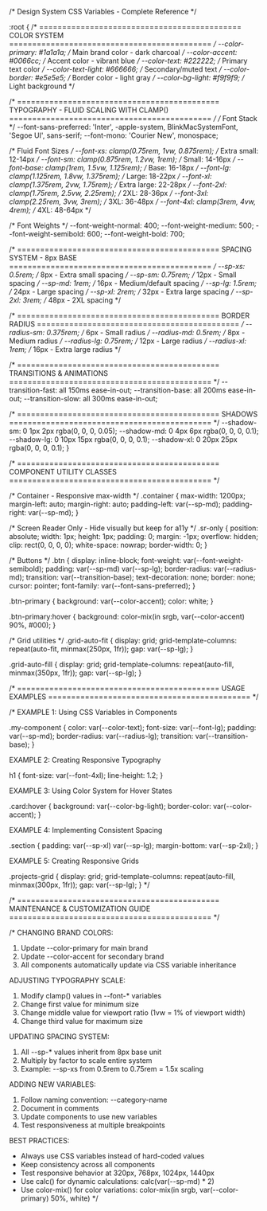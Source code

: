 /* Design System CSS Variables - Complete Reference */

:root {
  /* ============================================
     COLOR SYSTEM
     ============================================ */
  --color-primary: #1a1a1a;           /* Main brand color - dark charcoal */
  --color-accent: #0066cc;            /* Accent color - vibrant blue */
  --color-text: #222222;              /* Primary text color */
  --color-text-light: #666666;        /* Secondary/muted text */
  --color-border: #e5e5e5;            /* Border color - light gray */
  --color-bg-light: #f9f9f9;          /* Light background */
  
  /* ============================================
     TYPOGRAPHY - FLUID SCALING WITH CLAMP()
     ============================================ */
  /* Font Stack */
  --font-sans-preferred: 'Inter', -apple-system, BlinkMacSystemFont, 'Segoe UI', sans-serif;
  --font-mono: 'Courier New', monospace;
  
  /* Fluid Font Sizes */
  --font-xs: clamp(0.75rem, 1vw, 0.875rem);           /* Extra small: 12-14px */
  --font-sm: clamp(0.875rem, 1.2vw, 1rem);           /* Small: 14-16px */
  --font-base: clamp(1rem, 1.5vw, 1.125rem);         /* Base: 16-18px */
  --font-lg: clamp(1.125rem, 1.8vw, 1.375rem);       /* Large: 18-22px */
  --font-xl: clamp(1.375rem, 2vw, 1.75rem);          /* Extra large: 22-28px */
  --font-2xl: clamp(1.75rem, 2.5vw, 2.25rem);        /* 2XL: 28-36px */
  --font-3xl: clamp(2.25rem, 3vw, 3rem);             /* 3XL: 36-48px */
  --font-4xl: clamp(3rem, 4vw, 4rem);                /* 4XL: 48-64px */
  
  /* Font Weights */
  --font-weight-normal: 400;
  --font-weight-medium: 500;
  --font-weight-semibold: 600;
  --font-weight-bold: 700;
  
  /* ============================================
     SPACING SYSTEM - 8px BASE
     ============================================ */
  --sp-xs: 0.5rem;    /* 8px - Extra small spacing */
  --sp-sm: 0.75rem;   /* 12px - Small spacing */
  --sp-md: 1rem;      /* 16px - Medium/default spacing */
  --sp-lg: 1.5rem;    /* 24px - Large spacing */
  --sp-xl: 2rem;      /* 32px - Extra large spacing */
  --sp-2xl: 3rem;     /* 48px - 2XL spacing */
  
  /* ============================================
     BORDER RADIUS
     ============================================ */
  --radius-sm: 0.375rem;    /* 6px - Small radius */
  --radius-md: 0.5rem;      /* 8px - Medium radius */
  --radius-lg: 0.75rem;     /* 12px - Large radius */
  --radius-xl: 1rem;        /* 16px - Extra large radius */
  
  /* ============================================
     TRANSITIONS & ANIMATIONS
     ============================================ */
  --transition-fast: all 150ms ease-in-out;
  --transition-base: all 200ms ease-in-out;
  --transition-slow: all 300ms ease-in-out;
  
  /* ============================================
     SHADOWS
     ============================================ */
  --shadow-sm: 0 1px 2px rgba(0, 0, 0, 0.05);
  --shadow-md: 0 4px 6px rgba(0, 0, 0, 0.1);
  --shadow-lg: 0 10px 15px rgba(0, 0, 0, 0.1);
  --shadow-xl: 0 20px 25px rgba(0, 0, 0, 0.1);
}

/* ============================================
   COMPONENT UTILITY CLASSES
   ============================================ */

/* Container - Responsive max-width */
.container {
  max-width: 1200px;
  margin-left: auto;
  margin-right: auto;
  padding-left: var(--sp-md);
  padding-right: var(--sp-md);
}

/* Screen Reader Only - Hide visually but keep for a11y */
.sr-only {
  position: absolute;
  width: 1px;
  height: 1px;
  padding: 0;
  margin: -1px;
  overflow: hidden;
  clip: rect(0, 0, 0, 0);
  white-space: nowrap;
  border-width: 0;
}

/* Buttons */
.btn {
  display: inline-block;
  font-weight: var(--font-weight-semibold);
  padding: var(--sp-md) var(--sp-lg);
  border-radius: var(--radius-md);
  transition: var(--transition-base);
  text-decoration: none;
  border: none;
  cursor: pointer;
  font-family: var(--font-sans-preferred);
}

.btn-primary {
  background: var(--color-accent);
  color: white;
}

.btn-primary:hover {
  background: color-mix(in srgb, var(--color-accent) 90%, #000);
}

/* Grid utilities */
.grid-auto-fit {
  display: grid;
  grid-template-columns: repeat(auto-fit, minmax(250px, 1fr));
  gap: var(--sp-lg);
}

.grid-auto-fill {
  display: grid;
  grid-template-columns: repeat(auto-fill, minmax(350px, 1fr));
  gap: var(--sp-lg);
}

/* ============================================
   USAGE EXAMPLES
   ============================================ */

/*
  EXAMPLE 1: Using CSS Variables in Components
  
  .my-component {
    color: var(--color-text);
    font-size: var(--font-lg);
    padding: var(--sp-md);
    border-radius: var(--radius-lg);
    transition: var(--transition-base);
  }

  EXAMPLE 2: Creating Responsive Typography
  
  h1 {
    font-size: var(--font-4xl);
    line-height: 1.2;
  }

  EXAMPLE 3: Using Color System for Hover States
  
  .card:hover {
    background: var(--color-bg-light);
    border-color: var(--color-accent);
  }

  EXAMPLE 4: Implementing Consistent Spacing
  
  .section {
    padding: var(--sp-xl) var(--sp-lg);
    margin-bottom: var(--sp-2xl);
  }

  EXAMPLE 5: Creating Responsive Grids
  
  .projects-grid {
    display: grid;
    grid-template-columns: repeat(auto-fill, minmax(300px, 1fr));
    gap: var(--sp-lg);
  }
*/

/* ============================================
   MAINTENANCE & CUSTOMIZATION GUIDE
   ============================================ */

/*
  CHANGING BRAND COLORS:
  1. Update --color-primary for main brand
  2. Update --color-accent for secondary brand
  3. All components automatically update via CSS variable inheritance

  ADJUSTING TYPOGRAPHY SCALE:
  1. Modify clamp() values in --font-* variables
  2. Change first value for minimum size
  3. Change middle value for viewport ratio (1vw = 1% of viewport width)
  4. Change third value for maximum size

  UPDATING SPACING SYSTEM:
  1. All --sp-* values inherit from 8px base unit
  2. Multiply by factor to scale entire system
  3. Example: --sp-xs from 0.5rem to 0.75rem = 1.5x scaling

  ADDING NEW VARIABLES:
  1. Follow naming convention: --category-name
  2. Document in comments
  3. Update components to use new variables
  4. Test responsiveness at multiple breakpoints

  BEST PRACTICES:
  - Always use CSS variables instead of hard-coded values
  - Keep consistency across all components
  - Test responsive behavior at 320px, 768px, 1024px, 1440px
  - Use calc() for dynamic calculations: calc(var(--sp-md) * 2)
  - Use color-mix() for color variations: color-mix(in srgb, var(--color-primary) 50%, white)
*/
